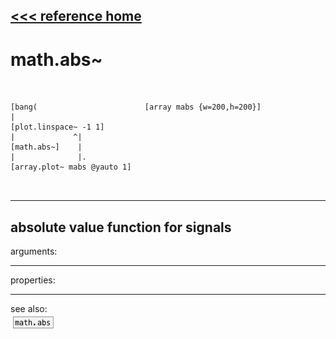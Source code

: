 [<<< reference home](ceammc_lib.md)
---

# math.abs~

```


[bang(                        [array mabs {w=200,h=200}]
|
[plot.linspace~ -1 1]
|             ^|
[math.abs~]    |
|              |.
[array.plot~ mabs @yauto 1]

            
```
---
absolute value function for signals
---
arguments:


---
properties:


---
see also:<br>
[![math.abs](img/object_math.abs.png)](math.abs.md)
